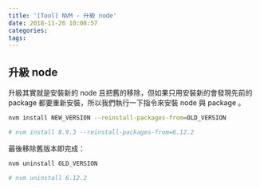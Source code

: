 ```yaml
---
title: '[Tool] NVM - 升級 node'
date: 2018-11-26 10:08:57
categories:
tags:
---
```


## 升級 node

升級其實就是安裝新的 node 且把舊的移除，但如果只用安裝新的會發現先前的 package 都要重新安裝，所以我們執行一下指令來安裝 node 與 package 。

```bash
nvm install NEW_VERSION --reinstall-packages-from=OLD_VERSION

# nvm install 8.9.3 --reinstall-packages-from=6.12.2
```

最後移除舊版本即完成：

```bash
nvm uninstall OLD_VERSION

# nvm uninstall 6.12.2
```
